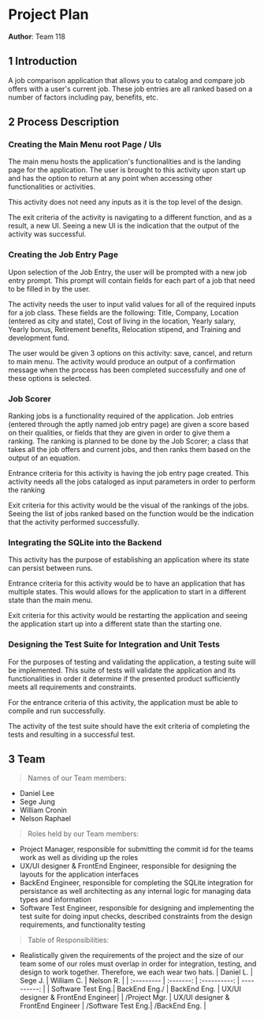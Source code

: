 ﻿# Project Plan

**Author**: Team 118

## 1 Introduction

A job comparison application that allows you to catalog and compare job offers with a user's current job. These job entries are all ranked based on a number of factors including pay, benefits, etc.

## 2 Process Description

### Creating the Main Menu root Page / UIs

The main menu hosts the application's functionalities and is the landing page for the application. The user is brought to this activity upon start up and has the option to return at any point when accessing other functionalities or activities.

This activity does not need any inputs as it is the top level of the design.

The exit criteria of the activity is navigating to a different function, and as a result, a new UI. Seeing a new UI is the indication that the output of the activity was successful.

### Creating the Job Entry Page

Upon selection of the Job Entry, the user will be prompted with a new job entry prompt. This prompt will contain fields for each part of a job that need to be filled in by the user.

The activity needs the user to input valid values for all of the required inputs for a job class. These fields are the following: Title, Company, Location (entered as city and state), Cost of living in the location, Yearly salary, Yearly bonus, Retirement benefits, Relocation stipend, and Training and development fund.

The user would be given 3 options on this activity: save, cancel, and return to main menu. The activity would produce an output of a confirmation message when the process has been completed successfully and one of these options is selected. 


### Job Scorer

Ranking jobs is a functionality required of the application. Job entries (entered through the aptly named job entry page) are given a score based on their qualities, or fields that they are given in order to give them a ranking. The ranking is planned to be done by the Job Scorer; a class that takes all the job offers and current jobs, and then ranks them based on the output of an equation. 

Entrance criteria for this activity is having the job entry page created. This activity needs all the jobs cataloged as input parameters in order to perform the ranking

Exit criteria for this activity would be the visual of the rankings of the jobs. Seeing the list of jobs ranked based on the function would be the indication that the activity performed successfully.


### Integrating the SQLite into the Backend

This activity has the purpose of establishing an application where its state can persist between runs. 

Entrance criteria for this activity would be to have an application that has multiple states. This would allows for the application to start in a different state than the main menu.

Exit criteria for this activity would be restarting the application and seeing the application start up into a different state than the starting one.


### Designing the Test Suite for Integration and Unit Tests

For the purposes of testing and validating the application, a testing suite will be implemented. This suite of tests will validate the application and its functionalities in order it determine if the presented product sufficiently meets all requirements and constraints.

For the entrance criteria of this activity, the application must be able to compile and run successfully.

The activity of the test suite should have the exit criteria of completing the tests and resulting in a successful test. 



## 3 Team

> Names of our Team members:
- Daniel Lee
- Sege Jung
- William Cronin
- Nelson Raphael

> Roles held by our Team members:
- Project Manager, responsible for submitting the commit id for the teams work as well as dividing up the roles
- UX/UI designer & FrontEnd Engineer, responsible for designing the layouts for the application interfaces
- BackEnd Engineer, responsible for completing the SQLite integration for persistance as well architecting as any internal logic for managing data types and information
- Software Test Engineer, responsible for designing and implementing the test suite for doing input checks, described constraints from the design requirements, and functionality testing

> Table of Responsibilities:
- Realistically given the requirements of the project and the size of our team some of our roles must overlap in order for integration, testing, and design to work together. Therefore, we each wear two hats.
  | Daniel L.         | Sege J.                             | William C.         | Nelson R.     |
  | :---------        | :-------:                          | :----------:       | ----------:    |
  | Software Test Eng.| BackEnd Eng./                       | BackEnd Eng.       | UX/UI designer & FrontEnd Engineer|
  | /Project Mgr.     | UX/UI designer & FrontEnd Engineer  | /Software Test Eng.| /BackEnd Eng. |
